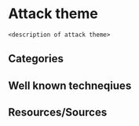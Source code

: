 # Attack theme
`<description of attack theme>`

## Categories


## Well known techneqiues


## Resources/Sources
